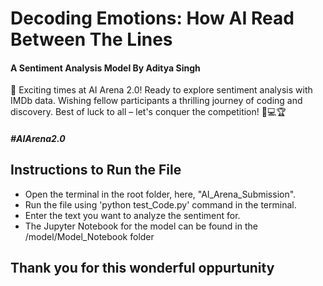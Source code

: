 # Decoding Emotions: How AI Read Between The Lines
#### A Sentiment Analysis Model By Aditya Singh

🌟 Exciting times at AI Arena 2.0! Ready to explore sentiment analysis with IMDb data. Wishing fellow participants a thrilling journey of coding and discovery. Best of luck to all – let's conquer the competition! 🚀💻🏆 
#### ***#AIArena2.0***

## Instructions to Run the File

- Open the terminal in the root folder, here, "AI_Arena_Submission".
- Run the file using 'python test_Code.py' command in the terminal.
- Enter the text you want to analyze the sentiment for.
- The Jupyter Notebook for the model can be found in the /model/Model_Notebook folder

## Thank you for this wonderful oppurtunity